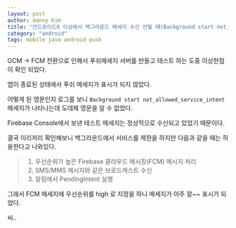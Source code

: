 ```yaml
---
layout: post
author: danny Kim
title: "안드로이드O 이상에서 백그라운드 메세지 수신 안될 때(Background start not_allowed_service_intent)"
category: "android"
tags: mobile java android push
---
```


GCM -> FCM 전환으로 인해서 푸쉬메세지 서버를 만들고 테스트 하는 도중
이상한점이 확인 되었다.

앱이 종료된 상태에서 푸쉬 메세지가 표시가 되지 않았다.

어떻게 된 영문인지 로그를 보니
```Background start not_allowed_service_intent```
메세지가 나타나는데
도데체 영문을 알 수 없었다.

Firebase Console에서 보낸 테스트 메세지는 정상적으로 수신되고 있었기 때문이다.

결국 이리저리 확인해보니 백그라운드에서 서비스를 제한을 하지만 다음과 같을 때는 허용한다고 나와있다.

> 1. 우선순위가 높은 Firebase 클라우드 메시징(FCM) 메시지 처리
> 1. SMS/MMS 메시지와 같은 브로드캐스트 수신
> 1. 알림에서 PendingIntent 실행


그래서 FCM 메세지에 우선순위를 high 로 지정을 하니 메세지가 아주 잘~~ 표시가 되었다.

씨..
